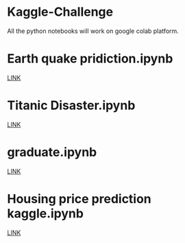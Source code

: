 # Kaggle-Challenge

All the python notebooks will work on google colab platform.

# Earth quake pridiction.ipynb
   <a href= "https://www.kaggle.com/c/LANL-Earthquake-Prediction/overview"> LINK </a>
 
 # Titanic Disaster.ipynb
   <a href= "https://www.kaggle.com/c/titanic"> LINK </a>
    
    
 # graduate.ipynb
  <a href= "https://www.kaggle.com/mohansacharya/graduate-admissions"> LINK </a>
    
# Housing price prediction kaggle.ipynb
   <a href="https://www.kaggle.com/c/house-prices-advanced-regression-techniques/overview">LINK</a>
